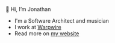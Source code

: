 👋 Hi, I’m Jonathan

- I'm a Software Architect and musician
- I work at [Warpwire](https://www.warpwire.com/)
- Read more on [my website](https://jonathanstuartmoore.com/)

<!---
- 👀 I’m interested in technology, music, and education
- 🌱 I’m currently learning about video streaming
- 💞️ I’m looking to collaborate on ...
- 📫 How to reach me ...
jwsm/jwsm is a ✨ special ✨ repository because its `README.md` (this file) appears on your GitHub profile.
You can click the Preview link to take a look at your changes.
--->
